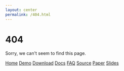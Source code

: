 ```yaml
---
layout: center
permalink: /404.html
---
```


# 404

Sorry, we can't seem to find this page.

<div class="mt3">
</a>
    <a href="{{ site.baseurl }}/" class="button button-blue button-big">Home</a>
    <a href="{{ site.url_demo }}" class="button button-blue button-medium">Demo</a>
    <a href="{{ site.url_download }}" class="button button-blue button-big">Download</a>
    <a href="{{ site.url_docs }}" class="button button-blue button-medium">Docs</a>
    <a href="{{ site.baseurl }}/faq" class="button button-blue button-big">FAQ</a>
    <a href="{{ site.baseurl }}/source" class="button button-blue button-medium">Source</a>
    <a href="{{ site.baseurl }}/oTree.pdf" target="_empty" class="button button-blue button-big">Paper</a>
    <a href="{{ site.baseurl }}/oTreeSlides.pdf" target="_empty" class="button button-blue button-medium">Slides</a>
</div>
